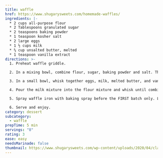 ```yaml
---
title: waffle
href: https://www.shugarysweets.com/homemade-waffles/
ingredients: |-
  * 2 cups all-purpose flour
  * 2 Tablespoons granulated sugar
  * 2 teaspoons baking powder
  * 1 teaspoon kosher salt
  * 2 large eggs
  * 1 ½ cups milk
  * ⅔ cup unsalted butter, melted
  * 1 teaspoon vanilla extract
directions: >-
  1. Preheat waffle griddle.

  2. In a mixing bowl, combine flour, sugar, baking powder and salt. This can also be stored and made ahead for later.

  3. In a small bowl, whisk together eggs, milk, melted butter, and vanilla extract.

  4. Pour the milk mixture into the flour mixture and whisk until combined. Let sit for several minutes while iron heats up.

  5. Spray waffle iron with baking spray before the FIRST batch only. Ladle into preheated waffle iron and cook until golden brown. For the "DASH" brand, this will be about 3- 3 ½ minutes each.

  6. Serve and enjoy.
category: dessert
subcategory:
  - waffle
prepTime: 5 min
servings: "8"
rating: 3
ease: easy
needsMarinade: false
thumbnail: https://www.shugarysweets.com/wp-content/uploads/2020/04/classic-waffles-3-480x480.jpg
---
```

